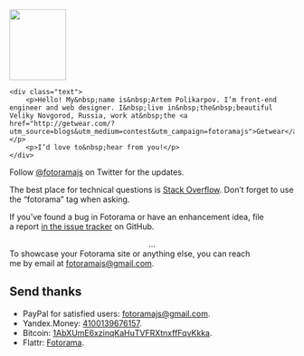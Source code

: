 <div class="contact">
	<img src="http://fotorama.s3.amazonaws.com/i/me/a_6eac6476-1@2x.jpg" width="100" height="125" class="avatar">

	<div class="text">
		<p>Hello! My&nbsp;name is&nbsp;Artem Polikarpov. I’m front-end engineer and web designer. I&nbsp;live in&nbsp;the&nbsp;beautiful Veliky Novgorod, Russia, work at&nbsp;the <a href="http://getwear.com/?utm_source=blogs&utm_medium=contest&utm_campaign=fotoramajs">Getwear</a>.</p>
		<p>I’d love to&nbsp;hear from you!</p>
	</div>
</div>

Follow <a href="https://twitter.com/fotoramajs">@fotoramajs</a> on Twitter for the updates.

The best place for technical questions is <a href="http://stackoverflow.com/questions/ask">Stack Overflow</a>. Don’t forget to use the “fotorama” tag when asking.

If&nbsp;you’ve found a&nbsp;bug in&nbsp;Fotorama or&nbsp;have an&nbsp;enhancement idea, file a&nbsp;report <a href="https://github.com/artpolikarpov/fotorama/issues">in&nbsp;the issue tracker</a> on&nbsp;GitHub.

<center>...</center>
To&nbsp;showcase your Fotorama site or&nbsp;anything else, you can reach me&nbsp;by&nbsp;email at&nbsp;<a href="mailto:fotoramajs@gmail.com">fotoramajs@gmail.com</a>.

## Send thanks <i class="icon-thumbs-up-alt"></i>
* PayPal for satisfied users: [fotoramajs@gmail.com](https://www.paypal.com/cgi-bin/webscr?cmd=_s-xclick&hosted_button_id=7M9KK5AQPG6CC).
* Yandex.Money: [4100139676157](https://money.yandex.ru/direct-payment.xml?receiver=4100139676157).
* Bitcoin: [1AbXUmE6xzinqKaHu<wbr/>TVFRXtnxffFqvKkka](bitcoin:1AbXUmE6xzinqKaHuTVFRXtnxffFqvKkka).
* Flattr: [Fotorama](https://flattr.com/thing/1845948/).